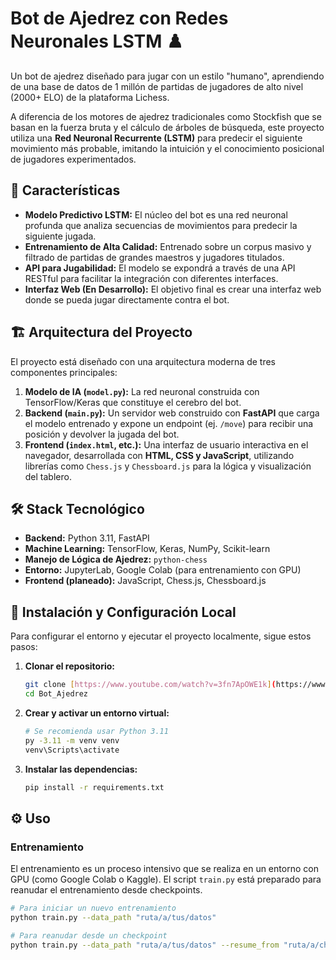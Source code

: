# Bot de Ajedrez con Redes Neuronales LSTM ♟️

Un bot de ajedrez diseñado para jugar con un estilo "humano", aprendiendo de una base de datos de 1 millón de partidas de jugadores de alto nivel (2000+ ELO) de la plataforma Lichess.

A diferencia de los motores de ajedrez tradicionales como Stockfish que se basan en la fuerza bruta y el cálculo de árboles de búsqueda, este proyecto utiliza una **Red Neuronal Recurrente (LSTM)** para predecir el siguiente movimiento más probable, imitando la intuición y el conocimiento posicional de jugadores experimentados.

## 🌟 Características

* **Modelo Predictivo LSTM:** El núcleo del bot es una red neuronal profunda que analiza secuencias de movimientos para predecir la siguiente jugada.
* **Entrenamiento de Alta Calidad:** Entrenado sobre un corpus masivo y filtrado de partidas de grandes maestros y jugadores titulados.
* **API para Jugabilidad:** El modelo se expondrá a través de una API RESTful para facilitar la integración con diferentes interfaces.
* **Interfaz Web (En Desarrollo):** El objetivo final es crear una interfaz web donde se pueda jugar directamente contra el bot.



## 🏗️ Arquitectura del Proyecto

El proyecto está diseñado con una arquitectura moderna de tres componentes principales:

1.  **Modelo de IA (`model.py`):** La red neuronal construida con TensorFlow/Keras que constituye el cerebro del bot.
2.  **Backend (`main.py`):** Un servidor web construido con **FastAPI** que carga el modelo entrenado y expone un endpoint (ej. `/move`) para recibir una posición y devolver la jugada del bot.
3.  **Frontend (`index.html`, etc.):** Una interfaz de usuario interactiva en el navegador, desarrollada con **HTML, CSS y JavaScript**, utilizando librerías como `Chess.js` y `Chessboard.js` para la lógica y visualización del tablero.

## 🛠️ Stack Tecnológico

* **Backend:** Python 3.11, FastAPI
* **Machine Learning:** TensorFlow, Keras, NumPy, Scikit-learn
* **Manejo de Lógica de Ajedrez:** `python-chess`
* **Entorno:** JupyterLab, Google Colab (para entrenamiento con GPU)
* **Frontend (planeado):** JavaScript, Chess.js, Chessboard.js

## 🚀 Instalación y Configuración Local

Para configurar el entorno y ejecutar el proyecto localmente, sigue estos pasos:

1.  **Clonar el repositorio:**
    ```bash
    git clone [https://www.youtube.com/watch?v=3fn7ApOWE1k](https://www.youtube.com/watch?v=3fn7ApOWE1k)
    cd Bot_Ajedrez
    ```

2.  **Crear y activar un entorno virtual:**
    ```bash
    # Se recomienda usar Python 3.11
    py -3.11 -m venv venv
    venv\Scripts\activate
    ```

3.  **Instalar las dependencias:**
    ```bash
    pip install -r requirements.txt
    ```

## ⚙️ Uso

### Entrenamiento

El entrenamiento es un proceso intensivo que se realiza en un entorno con GPU (como Google Colab o Kaggle). El script `train.py` está preparado para reanudar el entrenamiento desde checkpoints.

```bash
# Para iniciar un nuevo entrenamiento
python train.py --data_path "ruta/a/tus/datos"

# Para reanudar desde un checkpoint
python train.py --data_path "ruta/a/tus/datos" --resume_from "ruta/a/checkpoints/modelo_epoch_XX.keras"